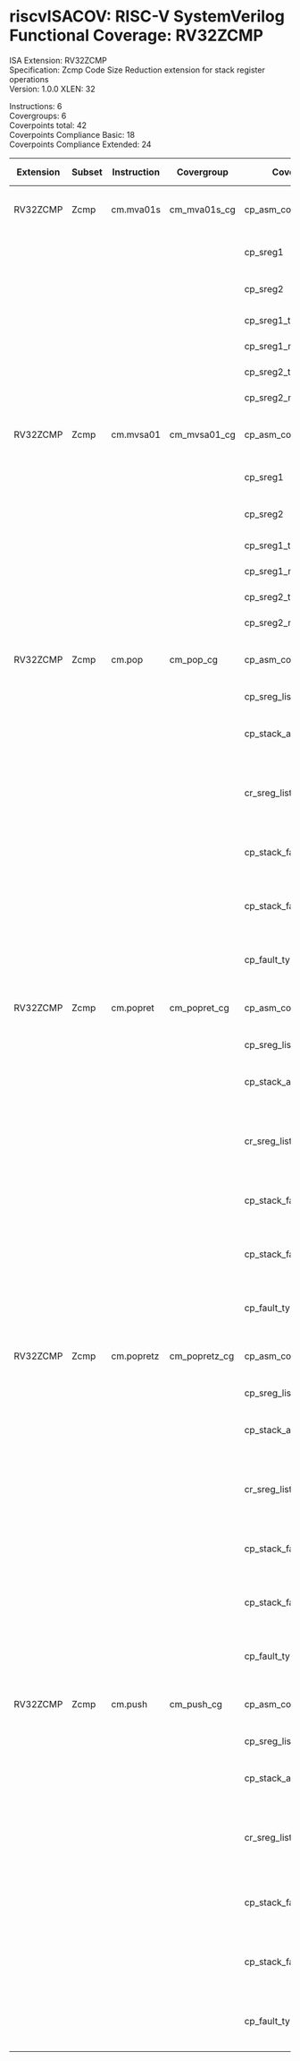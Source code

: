 # riscvISACOV: RISC-V SystemVerilog Functional Coverage: RV32ZCMP

ISA Extension: RV32ZCMP  
Specification: Zcmp Code Size Reduction extension for stack register operations  
Version:       1.0.0
XLEN:          32 

Instructions:  6  
Covergroups:   6  
Coverpoints total:   42  
Coverpoints Compliance Basic:  18  
Coverpoints Compliance Extended:  24  

| Extension | Subset | Instruction| Covergroup | Coverpoint     | Coverpoint Description | Coverpoint Level  |
| ----------| ------ | ---------- | ---------- | -------------- | ---------------------- | ----------------- |
| RV32ZCMP              |           Zcmp |  cm.mva01s | cm_mva01s_cg | cp_asm_count | Number of times instruction is executed | Compliance Basic
|                       |                |            |             |    cp_sreg1 | Sreg register assignment | Compliance Basic
|                       |                |            |             |    cp_sreg2 | Sreg register assignment | Compliance Basic
|                       |                |            |             | cp_sreg1_toggle | Sreg1 Toggle bits | Compliance Extended
|                       |                |            |             | cp_sreg1_maxvals | Sreg1 Max values | Compliance Extended
|                       |                |            |             | cp_sreg2_toggle | Sreg2 Toggle bits | Compliance Extended
|                       |                |            |             | cp_sreg2_maxvals | Sreg2 Max values | Compliance Extended
| RV32ZCMP              |           Zcmp |  cm.mvsa01 | cm_mvsa01_cg | cp_asm_count | Number of times instruction is executed | Compliance Basic
|                       |                |            |             |    cp_sreg1 | Sreg register assignment | Compliance Basic
|                       |                |            |             |    cp_sreg2 | Sreg register assignment | Compliance Basic
|                       |                |            |             | cp_sreg1_toggle | Sreg1 Toggle bits | Compliance Extended
|                       |                |            |             | cp_sreg1_maxvals | Sreg1 Max values | Compliance Extended
|                       |                |            |             | cp_sreg2_toggle | Sreg2 Toggle bits | Compliance Extended
|                       |                |            |             | cp_sreg2_maxvals | Sreg2 Max values | Compliance Extended
| RV32ZCMP              |           Zcmp |     cm.pop |   cm_pop_cg | cp_asm_count | Number of times instruction is executed | Compliance Basic
|                       |                |            |             | cp_sreg_list | Stack register List | Compliance Basic
|                       |                |            |             | cp_stack_adj | Stack adjust value (popd) | Compliance Basic
|                       |                |            |             | cr_sreg_list_stack_adjust | Cross coverage of sreg list and stack adjust (pop) | Compliance Extended
|                       |                |            |             | cp_stack_fault_reg | register load during which fault occurred | Compliance Extended
|                       |                |            |             | cp_stack_fault_step | sequence step during which fault occurred (pop) | Compliance Extended
|                       |                |            |             | cp_fault_type | Type of Fault that occurred during load | Compliance Extended
| RV32ZCMP              |           Zcmp |  cm.popret | cm_popret_cg | cp_asm_count | Number of times instruction is executed | Compliance Basic
|                       |                |            |             | cp_sreg_list | Stack register List | Compliance Basic
|                       |                |            |             | cp_stack_adj | Stack adjust value (popd) | Compliance Basic
|                       |                |            |             | cr_sreg_list_stack_adjust | Cross coverage of sreg list and stack adjust (pop) | Compliance Extended
|                       |                |            |             | cp_stack_fault_reg | register load during which fault occurred | Compliance Extended
|                       |                |            |             | cp_stack_fault_step | sequence step during which fault occurred (pop) | Compliance Extended
|                       |                |            |             | cp_fault_type | Type of Fault that occurred during load | Compliance Extended
| RV32ZCMP              |           Zcmp | cm.popretz | cm_popretz_cg | cp_asm_count | Number of times instruction is executed | Compliance Basic
|                       |                |            |             | cp_sreg_list | Stack register List | Compliance Basic
|                       |                |            |             | cp_stack_adj | Stack adjust value (popd) | Compliance Basic
|                       |                |            |             | cr_sreg_list_stack_adjust | Cross coverage of sreg list and stack adjust (pop) | Compliance Extended
|                       |                |            |             | cp_stack_fault_reg | register load during which fault occurred | Compliance Extended
|                       |                |            |             | cp_stack_fault_step | sequence step during which fault occurred (pop) | Compliance Extended
|                       |                |            |             | cp_fault_type | Type of Fault that occurred during load | Compliance Extended
| RV32ZCMP              |           Zcmp |    cm.push |  cm_push_cg | cp_asm_count | Number of times instruction is executed | Compliance Basic
|                       |                |            |             | cp_sreg_list | Stack register List | Compliance Basic
|                       |                |            |             | cp_stack_adj | Stack adjust value (push) | Compliance Basic
|                       |                |            |             | cr_sreg_list_stack_adjust | Cross coverage of sreg list and stack adjust (push) | Compliance Extended
|                       |                |            |             | cp_stack_fault_reg | register store during which fault occurred | Compliance Extended
|                       |                |            |             | cp_stack_fault_step | sequence step during which fault occurred (push) | Compliance Extended
|                       |                |            |             | cp_fault_type | Type of Fault that occurred during store | Compliance Extended


